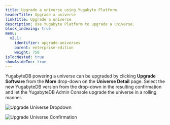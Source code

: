 ```yaml
---
title: Upgrade a universe using Yugabyte Platform
headerTitle: Upgrade a universe
linkTitle: Upgrade a universe
description: Use Yugabyte Platform to upgrade a universe.
block_indexing: true
menu:
  v2.1:
    identifier: upgrade-universes
    parent: enterprise-edition
    weight: 750
isTocNested: true
showAsideToc: true
---
```


YugabyteDB powering a universe can be upgraded by clicking **Upgrade Software** from the **More** drop-down on the **Universe Detail** page. Select the new YugabyteDB version from the drop-down in the resulting confirmation and let the YugabyteDB Admin Console upgrade the universe in a rolling manner.

![Upgrade Universe Dropdown](/images/ee/upgrade-univ-1.png)

![Upgrade Universe Confirmation](/images/ee/upgrade-univ-2.png)
